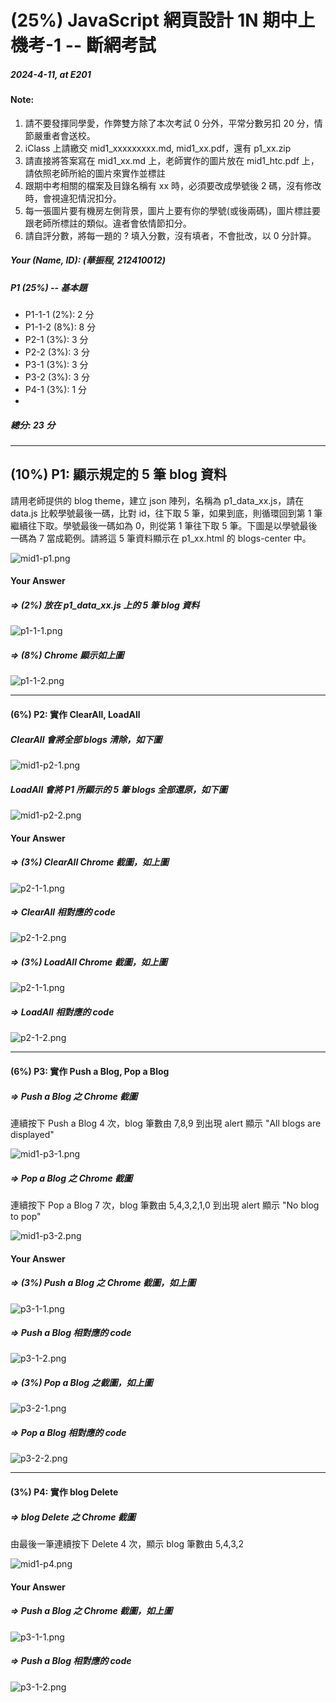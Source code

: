 # (25%) JavaScript 網頁設計 1N 期中上機考-1 -- 斷網考試

##### 2024-4-11, at E201

#### Note:

1. 請不要發揮同學愛，作弊雙方除了本次考試 0 分外，平常分數另扣 20 分，情節嚴重者會送校。
2. iClass 上請繳交 mid1_xxxxxxxxx.md, mid1_xx.pdf，還有 p1_xx.zip
3. 請直接將答案寫在 mid1_xx.md 上，老師實作的圖片放在 mid1_htc.pdf 上，請依照老師所給的圖片來實作並標註
4. 跟期中考相關的檔案及目錄名稱有 xx 時，必須要改成學號後 2 碼，沒有修改時，會視違犯情況扣分。
5. 每一張圖片要有機房左側背景，圖片上要有你的學號(或後兩碼)，圖片標註要跟老師所標註的類似。違者會依情節扣分。
6. 請自評分數，將每一題的 ? 填入分數，沒有填者，不會批改，以 0 分計算。

##### Your (Name, ID): (華振程, 212410012)

##### P1 (25%) -- 基本題

- P1-1-1 (2%): 2 分
- P1-1-2 (8%): 8 分
- P2-1 (3%): 3 分
- P2-2 (3%): 3 分
- P3-1 (3%): 3 分
- P3-2 (3%): 3 分
- P4-1 (3%): 1 分
-

##### 總分: 23 分

---

## (10%) P1: 顯示規定的 5 筆 blog 資料

請用老師提供的 blog theme，建立 json 陣列，名稱為 p1_data_xx.js，請在 data.js 比較學號最後一碼，比對 id，往下取 5 筆，如果到底，則循環回到第 1 筆繼續往下取。學號最後一碼如為 0，則從第 1 筆往下取 5 筆。下圖是以學號最後一碼為 7 當成範例。請將這 5 筆資料顯示在 p1_xx.html 的 blogs-center 中。

![mid1-p1.png](mid1-p1.png)

#### Your Answer

##### => (2%) 放在 p1_data_xx.js 上的 5 筆 blog 資料

![p1-1-1.png](p1-1-1.png)

##### => (8%) Chrome 顯示如上圖

![p1-1-2.png](p1-1-2.png)

---

#### (6%) P2: 實作 ClearAll, LoadAll

##### ClearAll 會將全部 blogs 清除，如下圖

![mid1-p2-1.png](mid1-p2-1.png)

##### LoadAll 會將 P1 所顯示的 5 筆 blogs 全部還原，如下圖

![mid1-p2-2.png](mid1-p2-2.png)

#### Your Answer

##### => (3%) ClearAll Chrome 截圖，如上圖

![p2-1-1.png](p2-1-1.png)

##### => ClearAll 相對應的 code

![p2-1-2.png](p2-1-2.png)

##### => (3%) LoadAll Chrome 截圖，如上圖

![p2-1-1.png](p2-2-1.png)

##### => LoadAll 相對應的 code

![p2-1-2.png](p2-2-2.png)

---

#### (6%) P3: 實作 Push a Blog, Pop a Blog

##### => Push a Blog 之 Chrome 截圖

連續按下 Push a Blog 4 次，blog 筆數由 7,8,9 到出現 alert 顯示 "All blogs are displayed"

![mid1-p3-1.png](mid1-p3-1.png)

##### => Pop a Blog 之 Chrome 截圖

連續按下 Pop a Blog 7 次，blog 筆數由 5,4,3,2,1,0 到出現 alert 顯示 "No blog to pop"

![mid1-p3-2.png](mid1-p3-2.png)

#### Your Answer

##### => (3%) Push a Blog 之 Chrome 截圖，如上圖

![p3-1-1.png](p3-1-1.png)

##### => Push a Blog 相對應的 code

![p3-1-2.png](p3-1-2.png)

##### => (3%) Pop a Blog 之截圖，如上圖

![p3-2-1.png](p3-2-1.png)

##### => Pop a Blog 相對應的 code

![p3-2-2.png](p3-2-2.png)

---

#### (3%) P4: 實作 blog Delete

##### => blog Delete 之 Chrome 截圖

由最後一筆連續按下 Delete 4 次，顯示 blog 筆數由 5,4,3,2

![mid1-p4.png](mid1-p4.png)

#### Your Answer

##### => Push a Blog 之 Chrome 截圖，如上圖

![p3-1-1.png](p4-1-1.png)

##### => Push a Blog 相對應的 code

![p3-1-2.png](p4-1-2.png)
